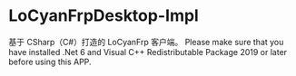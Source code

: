 # LoCyanFrpDesktop-Impl

基于 CSharp（C#）打造的 LoCyanFrp 客户端。
Please make sure that you have installed .Net 6 and Visual C++ Redistributable Package 2019 or later before using this APP. 
